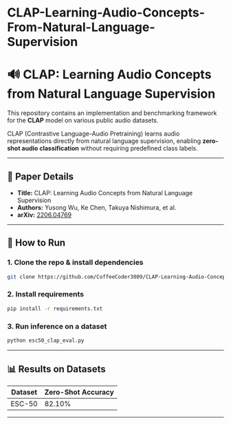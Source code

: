 # CLAP-Learning-Audio-Concepts-From-Natural-Language-Supervision
# 🔊 CLAP: Learning Audio Concepts from Natural Language Supervision

This repository contains an implementation and benchmarking framework for the **CLAP** model on various public audio datasets.

CLAP (Contrastive Language-Audio Pretraining) learns audio representations directly from natural language supervision, enabling **zero-shot audio classification** without requiring predefined class labels.

---

## 📌 Paper Details

- **Title:** CLAP: Learning Audio Concepts from Natural Language Supervision  
- **Authors:** Yusong Wu, Ke Chen, Takuya Nishimura, et al.  
- **arXiv:** [2206.04769](https://arxiv.org/abs/2206.04769)  


---

## 🚀 How to Run

### 1. Clone the repo & install dependencies

```bash
git clone https://github.com/CoffeeCoder3009/CLAP-Learning-Audio-Concepts-From-Natural-Language-Supervision.git

```
### 2. Install requirements

```bash
pip install -r requirements.txt
```
### 3. Run inference on a dataset

```bash
python esc50_clap_eval.py
```


---

## 📊 Results on Datasets

| Dataset       | Zero-Shot Accuracy |
|---------------|---------------------|
| ESC-50        | 82.10% 
   

---

